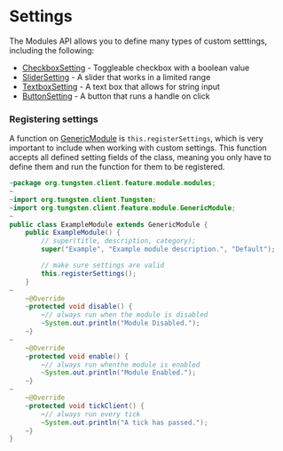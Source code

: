# Settings
The Modules API allows you to define many types of custom setttings, including the following:
- [CheckboxSetting](checkbox.md) - Toggleable checkbox with a boolean value
- [SliderSetting](slider.md) - A slider that works in a limited range
- [TextboxSetting](textbox.md) - A text box that allows for string input
- [ButtonSetting](button.md) - A button that runs a handle on click

### Registering settings
A function on [GenericModule](../introduction.md) is `this.registerSettings`, which is very important to include when working with custom settings.
This function accepts all defined setting fields of the class, meaning you only have to define them and run the function for them to be registered.
```java
~package org.tungsten.client.feature.module.modules;
~
~import org.tungsten.client.Tungsten;
~import org.tungsten.client.feature.module.GenericModule;
~
public class ExampleModule extends GenericModule {
    public ExampleModule() {
        // super(title, description, category);
        super("Example", "Example module description.", "Default");

        // make sure settings are valid
        this.registerSettings();
    }
~
    ~@Override
    ~protected void disable() {
        ~// always run when the module is disabled
        ~System.out.println("Module Disabled.");
    ~}
~
    ~@Override
    ~protected void enable() {
        ~// always run whenthe module is enabled
        ~System.out.println("Module Enabled.");
    ~}
~
    ~@Override
    ~protected void tickClient() {
        ~// always run every tick
        ~System.out.println("A tick has passed.");
    ~}
}
```